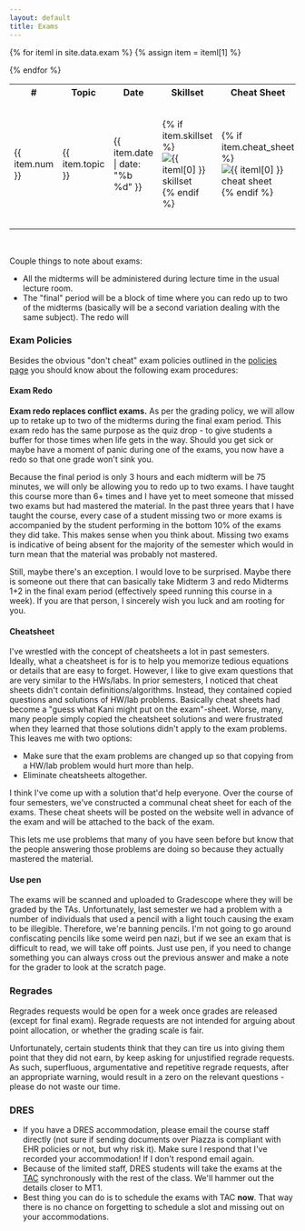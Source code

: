 ```yaml
---
layout: default
title: Exams
---
```


<table id="customers">
  <tr>
    <th> # </th>
    <th>Topic</th>
    <th>Date</th>
    <th>Skillset</th>
    <th>Cheat Sheet</th>
    <th>Sample 1</th>
    <th>Sample 2</th>
    <th>Exam & Solutions</th>
  </tr>
  {% for iteml in site.data.exam %}  
    {% assign item = iteml[1] %}
    <tr>
        <td>{{ item.num }}</td>
        <td> {{ item.topic }} </td>
        <td> {{ item.date | date: "%b %d" }} </td>
        <td> 
        <!-- Skillset  -->
            {% if item.skillset %}
            <a href="{{ site.base }}{{ item.skillset }}"
                style="text-decoration: none">
                <img class="homework-icon"
                    alt="{{ iteml[0] }} skillset"
                    title="{{ iteml[0] }} skillset"
                    src="{{ site.base }}/img/icons/notes.png" />
            </a>
            {% endif %}
        </td>
        <td> 
        <!-- Cheatsheet  -->
            {% if item.cheat_sheet %}
            <a href="{{ site.base }}{{ item.cheat_sheet }}"
                style="text-decoration: none">
                <img class="homework-icon"
                    alt="{{ iteml[0] }} cheat sheet"
                    title="{{ iteml[0] }} cheat sheet"
                    src="{{ site.base }}/img/icons/cheat_sheet_icon.png" />
            </a>
            {% endif %}
        </td>
        <td> 
        <!-- Sample Exam 1 -->
            {% if item.samp_exam1 %}
            <a href="{{ site.base }}{{ item.samp_exam1 }}"
                style="text-decoration: none">
                <img class="homework-icon"
                    alt="{{ iteml[0] }} sample exam"
                    title="{{ iteml[0] }} sample exam"
                    src="{{ site.base }}/img/icons/lab_questions.png" />
            </a>
            {% endif %}
            {% if item.samp_exam2_sol %}
            <a href="{{ site.base }}{{ item.samp_exam1_sol }}"
                style="text-decoration: none">
                <img class="homework-icon"
                    alt="{{ iteml[0] }} exam solutions"
                    title="{{ iteml[0] }} exam solutions"
                    src="{{ site.base }}/img/icons/lab_solutions.png" />
            </a>
            {% endif %}              
        </td>
        <td>
        <!-- Sample Exam 2 -->
            {% if item.samp_exam2 %}
            <a href="{{ site.base }}{{ item.samp_exam2 }}"
                style="text-decoration: none">
                <img class="homework-icon"
                    alt="{{ iteml[0] }} sample exam"
                    title="{{ iteml[0] }} sample exam"
                    src="{{ site.base }}/img/icons/lab_questions.png" />
            </a>
            {% endif %}
            {% if item.samp_exam2_sol %}
            <a href="{{ site.base }}{{ item.samp_exam2_sol }}"
                style="text-decoration: none">
                <img class="homework-icon"
                    alt="{{ iteml[0] }} exam solutions"
                    title="{{ iteml[0] }} exam solutions"
                    src="{{ site.base }}/img/icons/lab_solutions.png" />
            </a>
            {% endif %}            
        </td>        
        <td> 
            {% if item.exam_questions %}
            <a href="{{ site.base }}{{ item.exam_questions }}"
                style="text-decoration: none">
                <img class="homework-icon"
                    alt="{{ iteml[0] }} exam questions"
                    title="{{ iteml[0] }} exam questions"
                    src="{{ site.base }}/img/icons/lab_questions.png" />
            </a>
            {% endif %}
            {% if item.exam_solutions %}
            <a href="{{ site.base }}{{ item.exam_solutions }}"
                style="text-decoration: none">
                <img class="homework-icon"
                    alt="{{ iteml[0] }} exam solutions"
                    title="{{ iteml[0] }} exam solutions"
                    src="{{ site.base }}/img/icons/lab_solutions.png" />
            </a>
            {% endif %}
        </td>
    </tr>        


  {% endfor %}

</table>



&nbsp;

Couple things to note about exams:
- All the midterms will be administered during lecture time in the usual lecture room. 
- The "final" period will be a block of time where you can redo up to two of the midterms (basically will be a second variation dealing with the same subject). The redo will

### Exam Policies

Besides the obvious "don't cheat" exam policies outlined in the [policies page](/policies/cheating) you should know about the following exam procedures: 

#### Exam Redo

**Exam redo replaces conflict exams.** As per the grading policy, we will allow up to retake up to two of the midterms during the final exam period. This exam redo has the same purpose as the quiz drop - to give students a buffer for those times when life gets in the way. Should you get sick or maybe have a moment of panic during one of the exams, you now have a redo so that one grade won't sink you.  

Because the final period is only 3 hours and each midterm will be 75 minutes, we will only be allowing you to redo up to two exams. I have taught this course more than 6+ times and I have yet to meet someone that missed two exams but had mastered the material. In the past three years that I have taught the course, every case of a student missing two or more exams is accompanied by the student performing in the bottom 10% of the exams they did take. This makes sense when you think about. Missing two exams is indicative of being absent for the majority of the semester which would in turn mean that the material was probably not mastered.

Still, maybe there's an exception. I would love to be surprised. Maybe there is someone out there that can basically take Midterm 3 and redo Midterms 1+2 in the final exam period (effectively speed running this course in a week). If you are that person, I sincerely wish you luck and am rooting for you. 

#### Cheatsheet

I've wrestled with the concept of cheatsheets a lot in past semesters. Ideally, what a cheatsheet is for is to help you memorize tedious equations or details that are easy to forget. However, I like to give exam questions that are very similar to the HWs/labs. In prior semesters, I noticed that cheat sheets didn't contain definitions/algorithms. Instead, they contained copied questions and solutions of HW/lab problems. Basically cheat sheets had become a "guess what Kani might put on the exam"-sheet. Worse, many, many people simply copied the cheatsheet solutions and were frustrated when they learned that those solutions didn't apply to the exam problems. This leaves me with two options: 

- Make sure that the exam problems are changed up so that copying from a HW/lab problem would hurt more than help. 
- Eliminate cheatsheets altogether. 

I think I've come up with a solution that'd help everyone. Over the course of four semesters, we've constructed a communal cheat sheet for each of the exams. These cheat sheets will be posted on the website well in advance of the exam and will be attached to the back of the exam. 

This lets me use problems that many of you have seen before but know that the people answering those problems are doing so because they actually mastered the material. 

#### Use pen

The exams will be scanned and uploaded to Gradescope where they will be graded by the TAs. Unfortunately, last semester we had a problem with a number of individuals that used a pencil with a light touch causing the exam to be illegible. Therefore, we're banning pencils. I'm not going to go around confiscating pencils like some weird pen nazi, but if we see an exam that is difficult to read, we will take off points. Just use pen, if you need to change something you can always cross out the previous answer and make a note for the grader to look at the scratch page.  

### Regrades

Regrades requests would be open for a week once grades are released (except for final exam). Regrade requests are not intended for arguing about point allocation, or whether the grading scale is fair.

Unfortunately, certain students think that they can tire us into giving them point that they did not earn, by keep asking for unjustified regrade requests. As such, superfluous, argumentative and repetitive regrade requests, after an appropriate warning, would result in a zero on the relevant questions - please do not waste our time.

### DRES
- If you have a DRES accommodation, please email the course staff directly (not sure if sending documents over Piazza is compliant with EHR policies or not, but why risk it). Make sure I respond that I've recorded your accommodation! If I don't respond email again.
- Because of the limited staff, DRES students will take the exams at the [TAC](https://www.disability.illinois.edu/academic-accommodations-and-supports/academic-accommodations/testing-accommodations) synchronously with the rest of the class. We'll hammer out the details closer to MT1. 
- Best thing you can do is to schedule the exams with TAC **now**. That way there is no chance on forgetting to schedule a slot and missing out on your accommodations.  